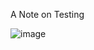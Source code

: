 A Note on Testing

![image](https://user-images.githubusercontent.com/69970001/143490988-c82c1743-9187-41e1-93db-16c0b44f4ee1.png)
